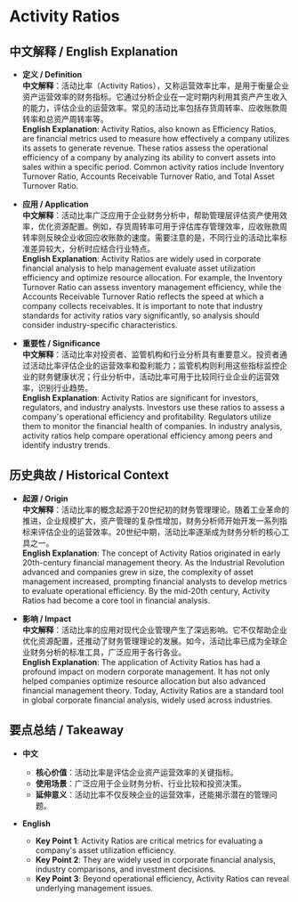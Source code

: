 # Activity Ratios

## 中文解释 / English Explanation

* **定义 / Definition**  
  **中文解释**：活动比率（Activity Ratios），又称运营效率比率，是用于衡量企业资产运营效率的财务指标。它通过分析企业在一定时期内利用其资产产生收入的能力，评估企业的运营效率。常见的活动比率包括存货周转率、应收账款周转率和总资产周转率等。  
  **English Explanation**: Activity Ratios, also known as Efficiency Ratios, are financial metrics used to measure how effectively a company utilizes its assets to generate revenue. These ratios assess the operational efficiency of a company by analyzing its ability to convert assets into sales within a specific period. Common activity ratios include Inventory Turnover Ratio, Accounts Receivable Turnover Ratio, and Total Asset Turnover Ratio.

* **应用 / Application**  
  **中文解释**：活动比率广泛应用于企业财务分析中，帮助管理层评估资产使用效率，优化资源配置。例如，存货周转率可用于评估库存管理效率，应收账款周转率则反映企业收回应收账款的速度。需要注意的是，不同行业的活动比率标准差异较大，分析时应结合行业特点。  
  **English Explanation**: Activity Ratios are widely used in corporate financial analysis to help management evaluate asset utilization efficiency and optimize resource allocation. For example, the Inventory Turnover Ratio can assess inventory management efficiency, while the Accounts Receivable Turnover Ratio reflects the speed at which a company collects receivables. It is important to note that industry standards for activity ratios vary significantly, so analysis should consider industry-specific characteristics.

* **重要性 / Significance**  
  **中文解释**：活动比率对投资者、监管机构和行业分析具有重要意义。投资者通过活动比率评估企业的运营效率和盈利能力；监管机构则利用这些指标监控企业的财务健康状况；行业分析中，活动比率可用于比较同行业企业的运营效率，识别行业趋势。  
  **English Explanation**: Activity Ratios are significant for investors, regulators, and industry analysts. Investors use these ratios to assess a company's operational efficiency and profitability. Regulators utilize them to monitor the financial health of companies. In industry analysis, activity ratios help compare operational efficiency among peers and identify industry trends.

## 历史典故 / Historical Context

* **起源 / Origin**  
  **中文解释**：活动比率的概念起源于20世纪初的财务管理理论。随着工业革命的推进，企业规模扩大，资产管理的复杂性增加，财务分析师开始开发一系列指标来评估企业的运营效率。20世纪中期，活动比率逐渐成为财务分析的核心工具之一。  
  **English Explanation**: The concept of Activity Ratios originated in early 20th-century financial management theory. As the Industrial Revolution advanced and companies grew in size, the complexity of asset management increased, prompting financial analysts to develop metrics to evaluate operational efficiency. By the mid-20th century, Activity Ratios had become a core tool in financial analysis.

* **影响 / Impact**  
  **中文解释**：活动比率的应用对现代企业管理产生了深远影响。它不仅帮助企业优化资源配置，还推动了财务管理理论的发展。如今，活动比率已成为全球企业财务分析的标准工具，广泛应用于各行各业。  
  **English Explanation**: The application of Activity Ratios has had a profound impact on modern corporate management. It has not only helped companies optimize resource allocation but also advanced financial management theory. Today, Activity Ratios are a standard tool in global corporate financial analysis, widely used across industries.

## 要点总结 / Takeaway

* **中文**  
  - **核心价值**：活动比率是评估企业资产运营效率的关键指标。  
  - **使用场景**：广泛应用于企业财务分析、行业比较和投资决策。  
  - **延伸意义**：活动比率不仅反映企业的运营效率，还能揭示潜在的管理问题。

* **English**  
  - **Key Point 1**: Activity Ratios are critical metrics for evaluating a company's asset utilization efficiency.  
  - **Key Point 2**: They are widely used in corporate financial analysis, industry comparisons, and investment decisions.  
  - **Key Point 3**: Beyond operational efficiency, Activity Ratios can reveal underlying management issues.